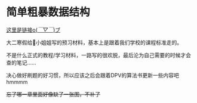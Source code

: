 # 简单粗暴数据结构

[这里是链接o(*￣▽￣*)ブ](https://blog.sheronw.xyz/brutal_data_structure_notes/)

大二寒假给🐋小姐姐写的预习材料，基本上是跟着我们学校的课程标准走的。

不是什么正式的教程/学习材料，一路写的很欢脱，最后沦为自己需要的时候才会查的笔记……

决心做好刷题的好习惯，所以应该之后会跟着DPV的算法书更新一些内容吧hmmmm

<del>忘了哪一章里面好像缺了一张图，不补了</del>
